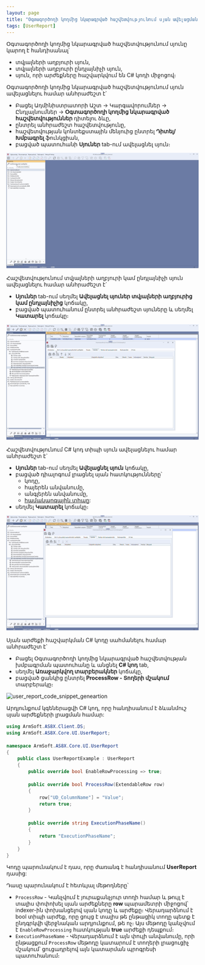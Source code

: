 ```yaml
---
layout: page
title: "Օգտագործողի կողմից նկարագրված հաշվետվությունում սյան ավելացման ձեռնարկ" 
tags: [UserReport]
---
```


Օգտագործողի կողմից նկարագրված հաշվետվությունում սյունը կարող է հանդիսանալ՝
* տվյալների աղբյուրի սյուն,
* տվյալների աղբյուրի ընդլայնիչի սյուն,
* սյուն, որի արժեքները հաշվարկվում են C# կոդի միջոցով։

Օգտագործողի կողմից նկարագրված հաշվետվությունում սյուն ավելացնելու համար անհրաժեշտ է՝
* Բացել Ադմինիստրատորի Աշտ -> Կարգավորումներ -> Ընդլայնումներ -> **Օգտագործողի կողմից նկարագրված հաշվետվություններ** դիտելու ձևը,
* ընտրել անհրաժեշտ հաշվետվությունը,
* հաշվետվության կոնտեքստային մենյուից ընտրել **Դիտել/Խմբագրել** ֆունկցիան,
* բացված պատուհանի **Սյուներ** tab-ում ավելացնել սյուն։

![user_report_editing](../gifs/user_report_editing.gif)

Հաշվետվությունում տվյալների աղբյուրի կամ ընդլայնիչի սյուն ավելացնելու համար անհրաժեշտ է`
* **Սյուներ** tab-ում սեղմել **Ավելացնել սյուներ տվյալների աղբյուրից կամ ընդլայնիչից** կոճակը,
* բացված պատուհանում ընտրել անհրաժեշտ սյուները և սեղմել **Կատարել** կոճակը։

![user_report_add_ds_column](../gifs/user_report_add_ds_column.gif)

Հաշվետվությունում C# կոդ տիպի սյուն ավելացնելու համար անհրաժեշտ է` 
* **Սյուներ** tab-ում սեղմել **Ավելացնել սյուն** կոճակը, 
* բացված դիալոգում լրացնել սյան հատկությունները՝
  * կոդը,
  * հայերեն անվանումը, 
  * անգլերեն անվանումը,
  * [համակարգային տիպը](https://armsoft.github.io/as4x-docs/HTM/ProgrGuide/types.html): 
* սեղմել **Կատարել** կոճակը։

![user_report_add_c_sharp_column](../gifs/user_report_add_c_sharp_column.gif)

Սյան արժեքի հաշվարկման C# կոդը սահմանելու համար անհրաժեշտ է՝
* Բացել Օգտագործողի կողմից նկարագրված հաշվետվության խմբագրման պատուհանը և անցնել **C# կոդ** tab,
* սեղմել **Առաջարկվող տարբերակներ** կոճակը,
* բացված ցանկից ընտրել **ProcessRow - Տողերի մշակում** տարբերակը։

![user_report_code_snippet_geneartion](../gifs/user_report_code_snippet_geneartion.gif)

Արդյունքում կգեներացվի C# կոդ, որը հանդիսանում է ձևանմուշ սյան արժեքների լրացման համար:

```c#
using ArmSoft.AS8X.Client.DS;
using ArmSoft.AS8X.Core.UI.UserReport;
 
namespace ArmSoft.AS8X.Core.UI.UserReport
{
    public class UserReportExample : UserReport
    {
        public override bool EnableRowProcessing => true;

        public override bool ProcessRow(ExtendableRow row)
        {
            row["UD_ColumnName"] = "Value";
            return true;
        }

        public override string ExecutionPhaseName()
        {
            return "ExecutionPhaseName";
        }
    }
}
```

Կոդը պարունակում է դաս, որը ժառանգ է հանդիսանում **UserReport** դասից:

Դասը պարունակում է հետևյալ մեթոդները՝
* `ProcessRow` - Կանչվում է յուրաքանչյուր տողի համար և թույլ է տալիս փոփոխել սյան արժեքները **row** պարամետրի միջոցով՝ indexer-ին փոխանցելով սյան կոդը և արժեքը։ Վերադարձնում է bool տիպի արժեք, որը ցույց է տալիս թե ընթացիկ տողը պետք է ընդգրկվի վերջնական արդյունքում, թե ոչ։ Այս մեթոդը կանչվում է `EnableRowProcessing` հատկության **true** արժեքի դեպքում։
* `ExecutionPhaseName` - Վերադարձնում է այն փուլի անվանումը, որի ընթացքում `ProcessRow` մեթոդը կատարում է տողերի լրացուցիչ մշակում՝ ցուցադրելով այն կատարման պրոգրեսի պատուհանում։
